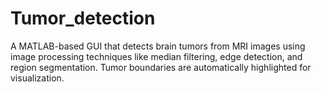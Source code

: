 # Tumor_detection
A MATLAB-based GUI that detects brain tumors from MRI images using image processing techniques like median filtering, edge detection, and region segmentation. Tumor boundaries are automatically highlighted for visualization.
